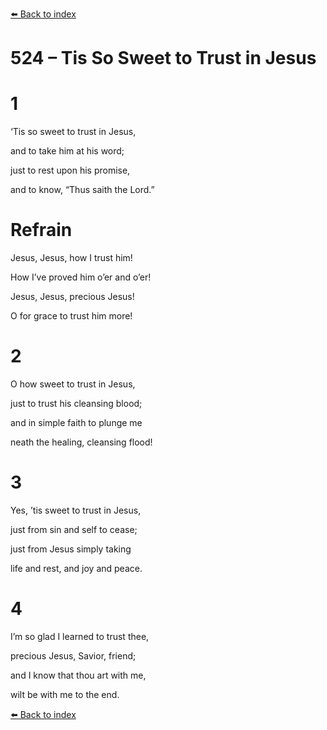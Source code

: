 [⬅️ Back to index](../README.md)

# 524 – Tis So Sweet to Trust in Jesus





# 1

‘Tis so sweet to trust in Jesus,

and to take him at his word;

just to rest upon his promise,

and to know, “Thus saith the Lord.”



# Refrain

Jesus, Jesus, how I trust him!

How I’ve proved him o’er and o’er!

Jesus, Jesus, precious Jesus!

O for grace to trust him more!



# 2

O how sweet to trust in Jesus,

just to trust his cleansing blood;

and in simple faith to plunge me

neath the healing, cleansing flood!



# 3

Yes, ’tis sweet to trust in Jesus,

just from sin and self to cease;

just from Jesus simply taking

life and rest, and joy and peace.



# 4

I’m so glad I learned to trust thee,

precious Jesus, Savior, friend;

and I know that thou art with me,

wilt be with me to the end.

[⬅️ Back to index](../README.md)
